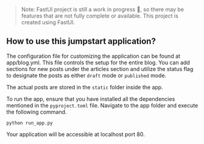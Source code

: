 
>Note: FastUI project is still a work in progress 🚧, so there may be features that are not fully complete or available. This project is created using FastUI.
## How to use this jumpstart application?
The configuration file for customizing the application can be found at app/blog.yml. This file controls the setup for the entire blog. You can add sections for new posts under the articles section and utilize the status flag to designate the posts as either `draft` mode or `published` mode.

The actual posts are stored in the `static` folder inside the app.

To run the app, ensure that you have installed all the dependencies mentioned in the `pyproject.toml` file. Navigate to the app folder and execute the following command.

```shell
python run_app.py
```
Your application will be accessible at localhost port 80.
